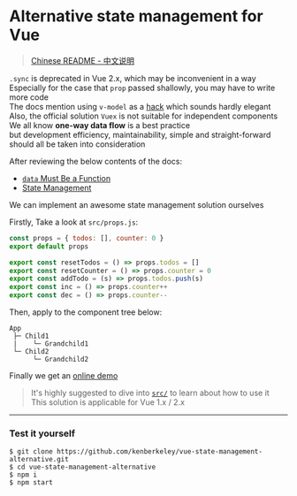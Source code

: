 # Alternative state management for Vue

> [Chinese README - 中文说明](./README-CN.md)

`.sync` is deprecated in Vue 2.x, which may be inconvenient in a way  
Especially for the case that `prop` passed shallowly, you may have to write more code  
The docs mention using `v-model` as a [hack](http://vuejs.org/v2/guide/components.html#Form-Input-Components-using-Custom-Events) which sounds hardly elegant  
Also, the official solution `Vuex` is not suitable for independent components  
We all know **one-way data flow** is a best practice  
but development efficiency, maintainability, simple and straight-forward should all be taken into consideration

After reviewing the below contents of the docs:

* [`data` Must Be a Function](http://vuejs.org/v2/guide/components.html#data-Must-Be-a-Function)
* [State Management](http://vuejs.org/v2/guide/state-management.html)

We can implement an awesome state management solution ourselves

Firstly, Take a look at `src/props.js`:

```js
const props = { todos: [], counter: 0 }
export default props

export const resetTodos = () => props.todos = []
export const resetCounter = () => props.counter = 0
export const addTodo = (s) => props.todos.push(s)
export const inc = () => props.counter++
export const dec = () => props.counter--
```

Then, apply to the component tree below:

```
App
 ├─ Child1
 |    └─ Grandchild1
 └─ Child2
      └─ Grandchild2
```

Finally we get an [online demo](https://kenberkeley.github.io/vue-state-management-alternative/dist/)  

> It's highly suggested to dive into [`src/`](./src) to learn about how to use it  
> This solution is applicable for Vue 1.x / 2.x

***

### Test it yourself

```
$ git clone https://github.com/kenberkeley/vue-state-management-alternative.git
$ cd vue-state-management-alternative
$ npm i
$ npm start
```
